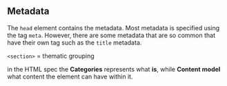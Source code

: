 ## Metadata

The `head` element contains the metadata. Most metadata is specified using the tag `meta`. However, there are some metadata that are so common that have their own tag such as the `title` metadata.

`<section>` = thematic grouping

in the HTML spec the **Categories** represents what **is**, while **Content model** what content the element can have within it.

